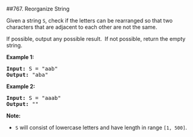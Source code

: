 ##767. Reorganize String
<p>Given a string <code>S</code>, check if the letters can be rearranged so that two characters that are adjacent to each other are not the same.</p>

<p>If possible, output any possible result.&nbsp; If not possible, return the empty string.</p>

<p><strong>Example 1:</strong></p>

<pre>
<strong>Input:</strong> S = &quot;aab&quot;
<strong>Output:</strong> &quot;aba&quot;
</pre>

<p><strong>Example 2:</strong></p>

<pre>
<strong>Input:</strong> S = &quot;aaab&quot;
<strong>Output:</strong> &quot;&quot;
</pre>

<p><strong>Note:</strong></p>

<ul>
	<li><code>S</code> will consist of lowercase letters and have length in range <code>[1, 500]</code>.</li>
</ul>

<p>&nbsp;</p>
